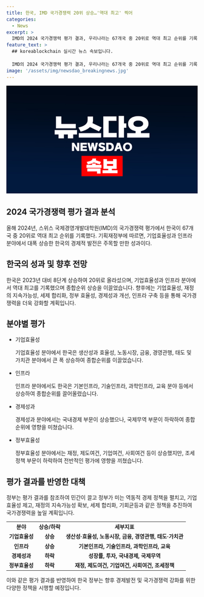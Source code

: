 ```yaml
---
title: 한국, IMD 국가경쟁력 20위 상승…'역대 최고' 찍어
categories:
  - News
excerpt: >
  IMD의 2024 국가경쟁력 평가 결과, 우리나라는 67개국 중 20위로 역대 최고 순위를 기록했다. 기업효율성과 인프라 분야에서 역대 최고 순위를 기록하며 종합순위를 상승시켰으며, 세부지표에서도 큰 폭 상승을 이끌었다. 또한, 경제성과는 상승하였으나 국제무역 부문에서 하락한 것이 보완이 필요하다는 결과를 보여준다. 정부는 이를 참조하여 경제 성과 개선과 국가경쟁력 강화를 위한 정책을 추진할 계획이다. (출처: 정책브리핑 www.korea.kr)
feature_text: >
  ## koreablockchain 실시간 뉴스 속보입니다.

  IMD의 2024 국가경쟁력 평가 결과, 우리나라는 67개국 중 20위로 역대 최고 순위를 기록했다. 기업효율성과 인프라 분야에서 역대 최고 순위를 기록하며 종합순위를 상승시켰으며, 세부지표에서도 큰 폭 상승을 이끌었다. 또한, 경제성과는 상승하였으나 국제무역 부문에서 하락한 것이 보완이 필요하다는 결과를 보여준다. 정부는 이를 참조하여 경제 성과 개선과 국가경쟁력 강화를 위한 정책을 추진할 계획이다. (출처: 정책브리핑 www.korea.kr)
image: '/assets/img/newsdao_breakingnews.jpg'
---
```


<p><img src="/assets/img/newsdao_breakingnews.jpg" alt="koreablockchain 속보" /></p>

<h2 data-ke-size="size26">2024 국가경쟁력 평가 결과 분석</h2>

<p data-ke-size="size16">올해 2024년, 스위스 국제경영개발대학원(IMD)의 국가경쟁력 평가에서 한국이 67개국 중 20위로 역대 최고 순위를 기록했다. 기획재정부에 따르면, 기업효율성과 인프라 분야에서 대폭 상승한 한국의 경제적 발전은 주목할 만한 성과이다.</p>

<h2 data-ke-size="size24">한국의 성과 및 향후 전망</h2>

<p data-ke-size="size16">한국은 2023년 대비 8단계 상승하여 20위로 올라섰으며, 기업효율성과 인프라 분야에서 역대 최고를 기록했으며 종합순위 상승을 이끌었습니다. 향후에는 기업효율성, 재정의 지속가능성, 세제 합리화, 정부 효율성, 경제성과 개선, 인프라 구축 등을 통해 국가경쟁력을 더욱 강화할 계획입니다.</p>

<h2 data-ke-size="size24">분야별 평가</h2>

<ul>
    <li>기업효율성</li>
    <p data-ke-size="size16">기업효율성 분야에서 한국은 생산성과 효율성, 노동시장, 금융, 경영관행, 태도 및 가치관 분야에서 큰 폭 상승하여 종합순위를 이끌었습니다.</p>
    <li>인프라</li>
    <p data-ke-size="size16">인프라 분야에서도 한국은 기본인프라, 기술인프라, 과학인프라, 교육 분야 등에서 상승하여 종합순위를 끌어올렸습니다.</p>
    <li>경제성과</li>
    <p data-ke-size="size16">경제성과 분야에서는 국내경제 부문이 상승했으나, 국제무역 부문이 하락하여 종합 순위에 영향을 미쳤습니다.</p>
    <li>정부효율성</li>
    <p data-ke-size="size16">정부효율성 분야에서는 재정, 제도여건, 기업여건, 사회여건 등이 상승했지만, 조세정책 부문이 하락하여 전반적인 평가에 영향을 끼쳤습니다.</p>
</ul>

<h2 data-ke-size="size24">평가 결과를 반영한 대책</h2>

<p data-ke-size="size16">정부는 평가 결과를 참조하여 민간이 끌고 정부가 미는 역동적 경제 정책을 펼치고, 기업효율성 제고, 재정의 지속가능성 확보, 세제 합리화, 기회균등과 같은 정책을 추진하여 국가경쟁력을 높일 계획입니다.</p>

<table>
    <tr>
        <td style="text-align: center; height: 17px;"><b>분야</b></td>
        <td style="text-align: center; height: 17px;"><b>상승/하락</b></td>
        <td style="text-align: center; height: 17px;"><b>세부지표</b></td>
    </tr>
    <tr>
        <td style="text-align: center; height: 17px;"><b>기업효율성</b></td>
        <td style="text-align: center; height: 17px;"><b>상승</b></td>
        <td style="text-align: center; height: 17px;"><b>생산성·효율성, 노동시장, 금융, 경영관행, 태도·가치관</b></td>
    </tr>
    <tr>
        <td style="text-align: center; height: 17px;"><b>인프라</b></td>
        <td style="text-align: center; height: 17px;"><b>상승</b></td>
        <td style="text-align: center; height: 17px;"><b>기본인프라, 기술인프라, 과학인프라, 교육</b></td>
    </tr>
    <tr>
        <td style="text-align: center; height: 17px;"><b>경제성과</b></td>
        <td style="text-align: center; height: 17px;"><b>하락</b></td>
        <td style="text-align: center; height: 17px;"><b>성장률, 투자, 국내경제, 국제무역</b></td>
    </tr>
    <tr>
        <td style="text-align: center; height: 17px;"><b>정부효율성</b></td>
        <td style="text-align: center; height: 17px;"><b>하락</b></td>
        <td style="text-align: center; height: 17px;"><b>재정, 제도여건, 기업여건, 사회여건, 조세정책</b></td>
    </tr>
</table>

<p data-ke-size="size16">이와 같은 평가 결과를 반영하여 한국 정부는 향후 경제발전 및 국가경쟁력 강화를 위한 다양한 정책을 시행할 예정입니다.</p>

